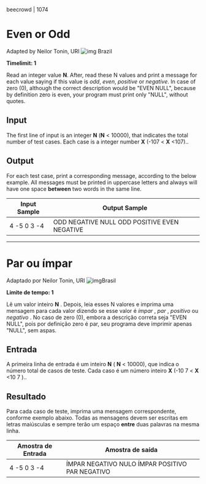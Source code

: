beecrowd | 1074

# Even or Odd

Adapted by Neilor Tonin, URI ![img](https://resources.beecrowd.com.br/gallery/images/flags/br.gif) Brazil

**Timelimit: 1**

Read an integer value **N**. After, read these N values and print a message for each value saying if this value is *odd*, *even*, *positive* or *negative*. In case of zero (0), although the correct description would be "EVEN NULL", because by definition zero is even, your program must print only "NULL", without quotes.

## Input

The first line of input is an integer **N** (**N** < 10000), that indicates the total number of test cases. Each case is a integer number **X** (-107 < **X** <107)..

## Output

For each test case, print a corresponding message, according to the below example. All messages must be printed in uppercase letters and always will have one space **between** two words in the same line.



| Input Sample | Output Sample                                |
| ------------ | -------------------------------------------- |
| 4 -5 0 3 -4  | ODD NEGATIVE NULL ODD POSITIVE EVEN NEGATIVE |

__________________

# Par ou ímpar

Adaptado por Neilor Tonin, URI ![img](https://resources.beecrowd.com.br/gallery/images/flags/br.gif)Brasil

**Limite de tempo: 1**

Lê um valor inteiro **N** . Depois, leia esses N valores e imprima uma mensagem para cada valor dizendo se esse valor é *ímpar* , *par* , *positivo* ou *negativo* . No caso de zero (0), embora a descrição correta seja "EVEN NULL", pois por definição zero é par, seu programa deve imprimir apenas "NULL", sem aspas.

## Entrada

A primeira linha de entrada é um inteiro **N** ( **N** < 10000), que indica o número total de casos de teste. Cada caso é um número inteiro **X** (-10 7 < **X** <10 7 )..

## Resultado

Para cada caso de teste, imprima uma mensagem correspondente, conforme exemplo abaixo. Todas as mensagens devem ser escritas em letras maiúsculas e sempre terão um espaço **entre** duas palavras na mesma linha.



| Amostra de Entrada | Amostra de saída                                |
| ------------------ | ----------------------------------------------- |
| 4 -5 0 3 -4        | ÍMPAR NEGATIVO NULO ÍMPAR POSITIVO PAR NEGATIVO |
